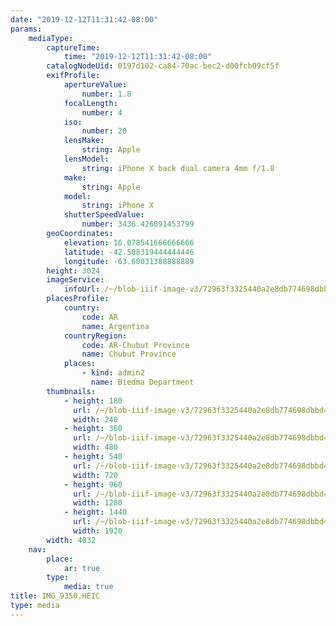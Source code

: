 ```yaml
---
date: "2019-12-12T11:31:42-08:00"
params:
    mediaType:
        captureTime:
            time: "2019-12-12T11:31:42-08:00"
        catalogNodeUid: 0197d102-ca84-70ac-bec2-d00fcb09cf5f
        exifProfile:
            apertureValue:
                number: 1.8
            focalLength:
                number: 4
            iso:
                number: 20
            lensMake:
                string: Apple
            lensModel:
                string: iPhone X back dual camera 4mm f/1.8
            make:
                string: Apple
            model:
                string: iPhone X
            shutterSpeedValue:
                number: 3436.426091453799
        geoCoordinates:
            elevation: 16.078541666666666
            latitude: -42.508319444444446
            longitude: -63.60031388888889
        height: 3024
        imageService:
            infoUrl: /~/blob-iiif-image-v3/72963f3325440a2e8db774698dbbd40e2b700fb0436d96b10ac998bcf159097e/info.json
        placesProfile:
            country:
                code: AR
                name: Argentina
            countryRegion:
                code: AR-Chubut Province
                name: Chubut Province
            places:
                - kind: admin2
                  name: Biedma Department
        thumbnails:
            - height: 180
              url: /~/blob-iiif-image-v3/72963f3325440a2e8db774698dbbd40e2b700fb0436d96b10ac998bcf159097e/full/240%2C180/0/default.jpg
              width: 240
            - height: 360
              url: /~/blob-iiif-image-v3/72963f3325440a2e8db774698dbbd40e2b700fb0436d96b10ac998bcf159097e/full/480%2C360/0/default.jpg
              width: 480
            - height: 540
              url: /~/blob-iiif-image-v3/72963f3325440a2e8db774698dbbd40e2b700fb0436d96b10ac998bcf159097e/full/720%2C540/0/default.jpg
              width: 720
            - height: 960
              url: /~/blob-iiif-image-v3/72963f3325440a2e8db774698dbbd40e2b700fb0436d96b10ac998bcf159097e/full/1280%2C960/0/default.jpg
              width: 1280
            - height: 1440
              url: /~/blob-iiif-image-v3/72963f3325440a2e8db774698dbbd40e2b700fb0436d96b10ac998bcf159097e/full/1920%2C1440/0/default.jpg
              width: 1920
        width: 4032
    nav:
        place:
            ar: true
        type:
            media: true
title: IMG_9350.HEIC
type: media
---
```

